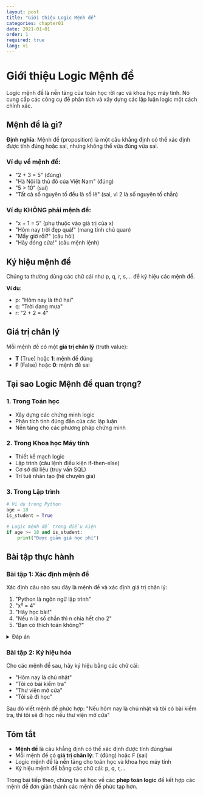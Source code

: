 ```yaml
---
layout: post
title: "Giới thiệu Logic Mệnh đề"
categories: chapter01
date: 2021-01-01
order: 1
required: true
lang: vi
---
```


# Giới thiệu Logic Mệnh đề

Logic mệnh đề là nền tảng của toán học rời rạc và khoa học máy tính. Nó cung cấp các công cụ để phân tích và xây dựng các lập luận logic một cách chính xác.

## Mệnh đề là gì?

**Định nghĩa**: Mệnh đề (proposition) là một câu khẳng định có thể xác định được tính đúng hoặc sai, nhưng không thể vừa đúng vừa sai.

### Ví dụ về mệnh đề:
- "2 + 3 = 5" (đúng)
- "Hà Nội là thủ đô của Việt Nam" (đúng)  
- "5 > 10" (sai)
- "Tất cả số nguyên tố đều là số lẻ" (sai, vì 2 là số nguyên tố chẵn)

### Ví dụ KHÔNG phải mệnh đề:
- "x + 1 = 5" (phụ thuộc vào giá trị của x)
- "Hôm nay trời đẹp quá!" (mang tính chủ quan)
- "Mấy giờ rồi?" (câu hỏi)
- "Hãy đóng cửa!" (câu mệnh lệnh)

## Ký hiệu mệnh đề

Chúng ta thường dùng các chữ cái như p, q, r, s,... để ký hiệu các mệnh đề.

**Ví dụ**:
- p: "Hôm nay là thứ hai"
- q: "Trời đang mưa"
- r: "2 + 2 = 4"

## Giá trị chân lý

Mỗi mệnh đề có một **giá trị chân lý** (truth value):
- **T** (True) hoặc **1**: mệnh đề đúng
- **F** (False) hoặc **0**: mệnh đề sai

## Tại sao Logic Mệnh đề quan trọng?

### 1. Trong Toán học
- Xây dựng các chứng minh logic
- Phân tích tính đúng đắn của các lập luận
- Nền tảng cho các phương pháp chứng minh

### 2. Trong Khoa học Máy tính
- Thiết kế mạch logic
- Lập trình (câu lệnh điều kiện if-then-else)
- Cơ sở dữ liệu (truy vấn SQL)
- Trí tuệ nhân tạo (hệ chuyên gia)

### 3. Trong Lập trình
```python
# Ví dụ trong Python
age = 18
is_student = True

# Logic mệnh đề trong điều kiện
if age >= 18 and is_student:
    print("Được giảm giá học phí")
```

## Bài tập thực hành

### Bài tập 1: Xác định mệnh đề
Xác định câu nào sau đây là mệnh đề và xác định giá trị chân lý:

1. "Python là ngôn ngữ lập trình"
2. "x² = 4"  
3. "Hãy học bài!"
4. "Nếu n là số chẵn thì n chia hết cho 2"
5. "Bạn có thích toán không?"

<details>
<summary>Đáp án</summary>

1. **Mệnh đề** - Giá trị: T (đúng)
2. **Không phải mệnh đề** - Phụ thuộc vào giá trị của x
3. **Không phải mệnh đề** - Câu mệnh lệnh
4. **Mệnh đề** - Giá trị: T (đúng)
5. **Không phải mệnh đề** - Câu hỏi

</details>

### Bài tập 2: Ký hiệu hóa
Cho các mệnh đề sau, hãy ký hiệu bằng các chữ cái:

- "Hôm nay là chủ nhật"
- "Tôi có bài kiểm tra"  
- "Thư viện mở cửa"
- "Tôi sẽ đi học"

Sau đó viết mệnh đề phức hợp: "Nếu hôm nay là chủ nhật và tôi có bài kiểm tra, thì tôi sẽ đi học nếu thư viện mở cửa"

## Tóm tắt

- **Mệnh đề** là câu khẳng định có thể xác định được tính đúng/sai
- Mỗi mệnh đề có **giá trị chân lý**: T (đúng) hoặc F (sai)
- Logic mệnh đề là nền tảng cho toán học và khoa học máy tính
- Ký hiệu mệnh đề bằng các chữ cái: p, q, r,...

Trong bài tiếp theo, chúng ta sẽ học về các **phép toán logic** để kết hợp các mệnh đề đơn giản thành các mệnh đề phức tạp hơn.
